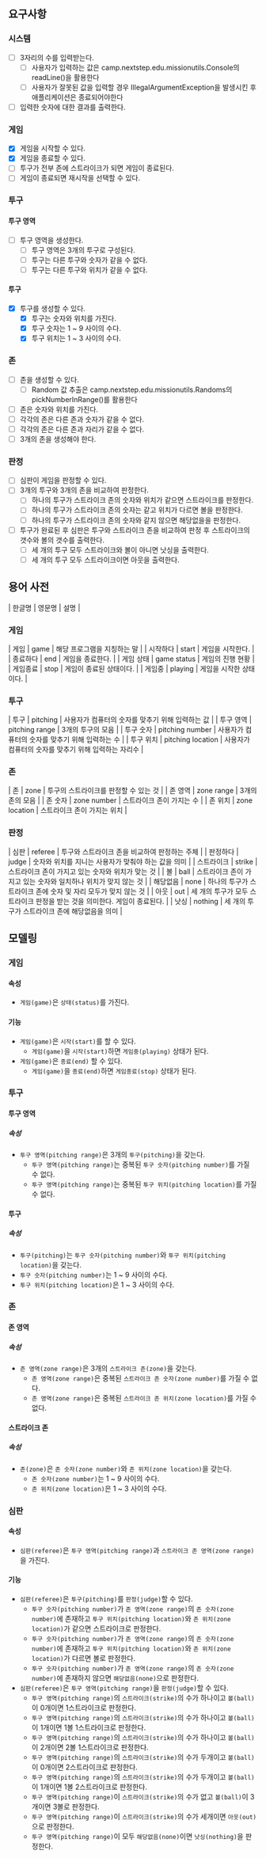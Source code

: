 ## 요구사항
### 시스템
- [ ] 3자리의 수를 입력받는다.
  - [ ] 사용자가 입력하는 값은 camp.nextstep.edu.missionutils.Console의 readLine()을 활용한다
  - [ ] 사용자가 잘못된 값을 입력할 경우 IllegalArgumentException을 발생시킨 후 애플리케이션은 종료되어야한다
- [ ] 입력한 숫자에 대한 결과를 출력한다.

### 게임
- [x] 게임을 시작할 수 있다.
- [x] 게임을 종료할 수 있다.
- [ ] 투구가 전부 존에 스트라이크가 되면 게임이 종료된다.
- [ ] 게임이 종료되면 재시작을 선택할 수 있다.

### 투구
#### 투구 영역
- [ ] 투구 영역을 생성한다.
  - [ ] 투구 영역은 3개의 투구로 구성된다.
  - [ ] 투구는 다른 투구와 숫자가 같을 수 없다.
  - [ ] 투구는 다른 투구와 위치가 같을 수 없다.
#### 투구
- [x] 투구를 생성할 수 있다.
  - [x] 투구는 숫자와 위치를 가진다.
  - [x] 투구 숫자는 1 ~ 9 사이의 수다.
  - [x] 투구 위치는 1 ~ 3 사이의 수다.

### 존
- [ ] 존을 생성할 수 있다.
  - [ ] Random 값 추출은 camp.nextstep.edu.missionutils.Randoms의 pickNumberInRange()를 활용한다
- [ ] 존은 숫자와 위치를 가진다.
- [ ] 각각의 존은 다른 존과 숫자가 같을 수 없다.
- [ ] 각각의 존은 다른 존과 자리가 같을 수 없다.
- [ ] 3개의 존을 생성해야 한다.

### 판정
- [ ] 심판이 게임을 판정할 수 있다.
- [ ] 3개의 투구와 3개의 존을 비교하여 판정한다.
  - [ ] 하나의 투구가 스트라이크 존의 숫자와 위치가 같으면 스트라이크를 판정한다.
  - [ ] 하나의 투구가 스트라이크 존의 숫자는 같고 위치가 다르면 볼을 판정한다.
  - [ ] 하나의 투구가 스트라이크 존의 숫자와 같지 않으면 해당없을을 판정한다.
- [ ] 투구가 완료된 후 심판은 투구와 스트라이크 존을 비교하여 판정 후 스트라이크의 갯수와 볼의 갯수를 출력한다.
  - [ ] 세 개의 투구 모두 스트라이크와 볼이 아니면 낫싱을 출력한다.
  - [ ] 세 개의 투구 모두 스트라이크이면 아웃을 출력한다.

## 용어 사전
| 한글명 | 영문명 | 설명 |

### 게임
| 게임 | game | 해당 프로그램을 지칭하는 말 |
| 시작하다 | start | 게임을 시작한다. |
| 종료하다 | end | 게임을 종료한다. |
| 게임 상태 | game status | 게임의 진행 현황 |
| 게임종료 | stop | 게임이 종료된 상태이다. |
| 게임중 | playing | 게임을 시작한 상태이다. |

### 투구
| 투구 | pitching | 사용자가 컴퓨터의 숫자를 맞추기 위해 입력하는 값 |
| 투구 영역 | pitching range | 3개의 투구의 모음 |
| 투구 숫자 | pitching number | 사용자가 컴퓨터의 숫자를 맞추기 위해 입력하는 수 |
| 투구 위치 | pitching location | 사용자가 컴퓨터의 숫자를 맞추기 위해 입력하는 자리수 |

### 존
| 존 | zone | 투구의 스트라이크를 판정할 수 있는 것 |
| 존 영역 | zone range | 3개의 존의 모음 |
| 존 숫자 | zone number | 스트라이크 존이 가지는 수 |
| 존 위치 | zone location | 스트라이크 존이 가지는 위치 |

### 판정
| 심판 | referee | 투구와 스트라이크 존을 비교하여 판정하는 주체 |
| 판정하다 | judge | 숫자와 위치를 지니는 사용자가 맞춰야 하는 값을 의미 |
| 스트라이크 | strike | 스트라이크 존이 가지고 있는 숫자와 위치가 맞는 것 |
| 볼 | ball | 스트라이크 존이 가지고 있는 숫자와 일치하나 위치가 맞지 않는 것 |
| 해당없음 | none | 하나의 투구가 스트라이크 존에 숫자 및 자리 모두가 맞지 않는 것 |
| 아웃 | out | 세 개의 투구가 모두 스트라이크 판정을 받는 것을 의미한다. 게임이 종료된다. |
| 낫싱 | nothing | 세 개의 투구가 스트라이크 존에 해당없음을 의미 |

## 모델링

### 게임
#### 속성
- `게임(game)`은 `상태(status)`를 가진다.
#### 기능
- `게임(game)`은 `시작(start)`를 할 수 있다.
  - `게임(game)`을 `시작(start)`하면 `게임중(playing)` 상태가 된다. 
- `게임(game)`은 `종료(end)` 할 수 있다.
  - `게임(game)`을 `종료(end)`하면 `게임종료(stop)` 상태가 된다.

### 투구
#### 투구 영역
##### 속성
- `투구 영역(pitching range)`은 3개의 `투구(pitching)`을 갖는다.
  - `투구 영역(pitching range)`는 중복된 `투구 숫자(pitching number)`를 가질 수 없다.
  - `투구 영역(pitching range)`는 중복된 `투구 위치(pitching location)`를 가질 수 없다.
#### 투구
##### 속성
- `투구(pitching)`는 `투구 숫자(pitching number)`와 `투구 위치(pitching location)`을 갖는다.
- `투구 숫자(pitching number)`는 1 ~ 9 사이의 수다.
- `투구 위치(pitching location)`은 1 ~ 3 사이의 수다.

### 존
#### 존 영역
##### 속성
- `존 영역(zone range)`은 3개의 `스트라이크 존(zone)`을 갖는다.
  - `존 영역(zone range)`은 중복된 `스트라이크 존 숫자(zone number)`를 가질 수 없다.  
  - `존 영역(zone range)`은 중복된 `스트라이크 존 위치(zone location)`를 가질 수 없다.
#### 스트라이크 존 
##### 속성
- `존(zone)`은 `존 숫자(zone number)`와 `존 위치(zone location)`을 갖는다.
  - `존 숫자(zone number)`는 1 ~ 9 사이의 수다.
  - `존 위치(zone location)`은 1 ~ 3 사이의 수다.

### 심판
#### 속성
- `심판(referee)`은 `투구 영역(pitching range)`과  `스트라이크 존 영역(zone range)`을 가진다.
#### 기능
- `심판(referee)`은 `투구(pitching)`를 `판정(judge)`할 수 있다.
  - `투구 숫자(pitching number)`가 `존 영역(zone range)`의 `존 숫자(zone number)`에 존재하고 `투구 위치(pitching location)`와 `존 위치(zone location)`가 같으면 스트라이크로 판정한다.
  - `투구 숫자(pitching number)`가 `존 영역(zone range)`의 `존 숫자(zone number)`에 존재하고 `투구 위치(pitching location)`와 `존 위치(zone location)`가 다르면 볼로 판정한다.
  - `투구 숫자(pitching number)`가 `존 영역(zone range)`의 `존 숫자(zone number)`에 존재하지 않으면 `해당없음(none)`으로 판정한다.
- `심판(referee)`은 `투구 영역(pitching range)`을 `판정(judge)`할 수 있다.
  - `투구 영역(pitching range)`의 `스트라이크(strike)`의 수가 하나이고 `볼(ball)`이 0개이면 1스트라이크로 판정한다.
  - `투구 영역(pitching range)`의 `스트라이크(strike)`의 수가 하나이고 `볼(ball)`이 1개이면 1볼 1스트라이크로 판정한다.
  - `투구 영역(pitching range)`의 `스트라이크(strike)`의 수가 하나이고 `볼(ball)`이 2개이면 2볼 1스트라이크로 판정한다.
  - `투구 영역(pitching range)`의 `스트라이크(strike)`의 수가 두개이고 `볼(ball)`이 0개이면 2스트라이크로 판정한다.
  - `투구 영역(pitching range)`의 `스트라이크(strike)`의 수가 두개이고 `볼(ball)`이 1개이면 1볼 2스트라이크로 판정한다.
  - `투구 영역(pitching range)`이 `스트라이크(strike)`의 수가 없고 `볼(ball)`이 3개이면 3볼로 판정한다.
  - `투구 영역(pitching range)`이 `스트라이크(strike)`의 수가 세개이면 `아웃(out)`으로 판정한다.
  - `투구 영역(pitching range)`이 모두 `해당없음(none)`이면 `낫싱(nothing)`을 판정한다.
